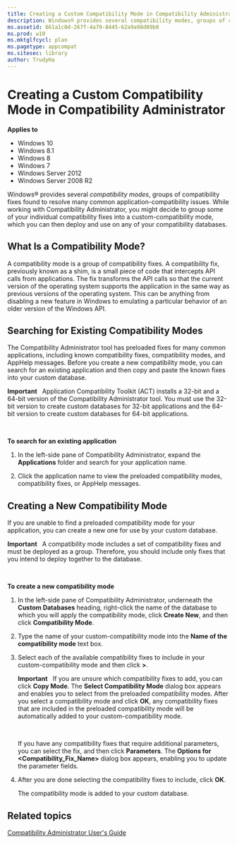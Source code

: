 ```yaml
---
title: Creating a Custom Compatibility Mode in Compatibility Administrator (Windows 10)
description: Windows® provides several compatibility modes, groups of compatibility fixes found to resolve many common application-compatibility issues.
ms.assetid: 661a1c0d-267f-4a79-8445-62a9a98d09b0
ms.prod: w10
ms.mktglfcycl: plan
ms.pagetype: appcompat
ms.sitesec: library
author: TrudyHa
---
```


# Creating a Custom Compatibility Mode in Compatibility Administrator


**Applies to**

-   Windows 10
-   Windows 8.1
-   Windows 8
-   Windows 7
-   Windows Server 2012
-   Windows Server 2008 R2

Windows® provides several *compatibility modes*, groups of compatibility fixes found to resolve many common application-compatibility issues. While working with Compatibility Administrator, you might decide to group some of your individual compatibility fixes into a custom-compatibility mode, which you can then deploy and use on any of your compatibility databases.

## What Is a Compatibility Mode?


A compatibility mode is a group of compatibility fixes. A compatibility fix, previously known as a shim, is a small piece of code that intercepts API calls from applications. The fix transforms the API calls so that the current version of the operating system supports the application in the same way as previous versions of the operating system. This can be anything from disabling a new feature in Windows to emulating a particular behavior of an older version of the Windows API.

## Searching for Existing Compatibility Modes


The Compatibility Administrator tool has preloaded fixes for many common applications, including known compatibility fixes, compatibility modes, and AppHelp messages. Before you create a new compatibility mode, you can search for an existing application and then copy and paste the known fixes into your custom database.

**Important**  
Application Compatibility Toolkit (ACT) installs a 32-bit and a 64-bit version of the Compatibility Administrator tool. You must use the 32-bit version to create custom databases for 32-bit applications and the 64-bit version to create custom databases for 64-bit applications.

 

**To search for an existing application**

1.  In the left-side pane of Compatibility Administrator, expand the **Applications** folder and search for your application name.

2.  Click the application name to view the preloaded compatibility modes, compatibility fixes, or AppHelp messages.

## Creating a New Compatibility Mode


If you are unable to find a preloaded compatibility mode for your application, you can create a new one for use by your custom database.

**Important**  
A compatibility mode includes a set of compatibility fixes and must be deployed as a group. Therefore, you should include only fixes that you intend to deploy together to the database.

 

**To create a new compatibility mode**

1.  In the left-side pane of Compatibility Administrator, underneath the **Custom Databases** heading, right-click the name of the database to which you will apply the compatibility mode, click **Create New**, and then click **Compatibility Mode**.

2.  Type the name of your custom-compatibility mode into the **Name of the compatibility mode** text box.

3.  Select each of the available compatibility fixes to include in your custom-compatibility mode and then click **&gt;**.

    **Important**  
    If you are unsure which compatibility fixes to add, you can click **Copy Mode**. The **Select Compatibility Mode** dialog box appears and enables you to select from the preloaded compatibility modes. After you select a compatibility mode and click **OK**, any compatibility fixes that are included in the preloaded compatibility mode will be automatically added to your custom-compatibility mode.

     

    If you have any compatibility fixes that require additional parameters, you can select the fix, and then click **Parameters**. The **Options for &lt;Compatibility\_Fix\_Name&gt;** dialog box appears, enabling you to update the parameter fields.

4.  After you are done selecting the compatibility fixes to include, click **OK**.

    The compatibility mode is added to your custom database.

## Related topics


[Compatibility Administrator User's Guide](compatibility-administrator-users-guide.md)

 

 





